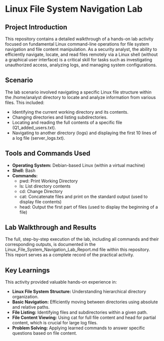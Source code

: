 # **Linux File System Navigation Lab**

## **Project Introduction**

This repository contains a detailed walkthrough of a hands-on lab activity focused on fundamental Linux command-line operations for file system navigation and file content manipulation. As a security analyst, the ability to efficiently navigate, locate, and read files remotely via a Linux shell (without a graphical user interface) is a critical skill for tasks such as investigating unauthorized access, analyzing logs, and managing system configurations.

## **Scenario**

The lab scenario involved navigating a specific Linux file structure within the /home/analyst directory to locate and analyze information from various files. This included:

* Identifying the current working directory and its contents.  
* Changing directories and listing subdirectories.  
* Locating and reading the full contents of a specific file (Q1\_added\_users.txt).  
* Navigating to another directory (logs) and displaying the first 10 lines of a log file (server\_logs.txt).

## **Tools and Commands Used**

* **Operating System:** Debian-based Linux (within a virtual machine)  
* **Shell:** Bash  
* **Commands:**  
  * pwd: Print Working Directory  
  * ls: List directory contents  
  * cd: Change Directory  
  * cat: Concatenate files and print on the standard output (used to display file contents)  
  * head: Output the first part of files (used to display the beginning of a file)

## **Lab Walkthrough and Results**

The full, step-by-step execution of the lab, including all commands and their corresponding outputs, is documented in the Linux\_File\_System\_Navigation\_Lab\_Report.md file within this repository. This report serves as a complete record of the practical activity.

## **Key Learnings**

This activity provided valuable hands-on experience in:

* **Linux File System Structure:** Understanding hierarchical directory organization.  
* **Basic Navigation:** Efficiently moving between directories using absolute and relative paths.  
* **File Listing:** Identifying files and subdirectories within a given path.  
* **File Content Viewing:** Using cat for full file content and head for partial content, which is crucial for large log files.  
* **Problem Solving:** Applying learned commands to answer specific questions based on file content.